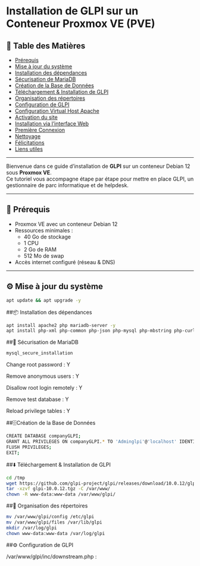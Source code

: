 # Installation de GLPI sur un Conteneur Proxmox VE (PVE)

## 📑 Table des Matières
- [Prérequis](#-prérequis)
- [Mise à jour du système](#️-mise-à-jour-du-système)
- [Installation des dépendances](#-installation-des-dépendances)
- [Sécurisation de MariaDB](#-sécurisation-de-mariadb)
- [Création de la Base de Données](#️-création-de-la-base-de-données)
- [Téléchargement & Installation de GLPI](#️-téléchargement--installation-de-glpi)
- [Organisation des répertoires](#-organisation-des-répertoires)
- [Configuration de GLPI](#-configuration-de-glpi)
- [Configuration Virtual Host Apache](#-configuration-virtual-host-apache)
- [Activation du site](#-activation-du-site)
- [Installation via l’interface Web](#️-installation-via-linterface-web)
- [Première Connexion](#-première-connexion)
- [Nettoyage](#-nettoyage)
- [Félicitations](#-félicitations)
- [Liens utiles](#-liens-utiles)

---

Bienvenue dans ce guide d’installation de **GLPI** sur un conteneur Debian 12 sous **Proxmox VE**.  
Ce tutoriel vous accompagne étape par étape pour mettre en place GLPI, un gestionnaire de parc informatique et de helpdesk.

---

## 📌 Prérequis

- Proxmox VE avec un conteneur Debian 12  
- Ressources minimales :
  - 40 Go de stockage
  - 1 CPU
  - 2 Go de RAM
  - 512 Mo de swap
- Accès internet configuré (réseau & DNS)

---

## ⚙️ Mise à jour du système

```bash
apt update && apt upgrade -y
```
##📦 Installation des dépendances
```bash
apt install apache2 php mariadb-server -y
apt install php-xml php-common php-json php-mysql php-mbstring php-curl php-gd php-intl php-zip php-bz2 php-imap php-ldap -y

```
##🔐 Sécurisation de MariaDB
```bash
mysql_secure_installation
```

Change root password : Y

Remove anonymous users : Y

Disallow root login remotely : Y

Remove test database : Y

Reload privilege tables : Y


##🗄️Création de la Base de Données
```bash
CREATE DATABASE companyGLPI;
GRANT ALL PRIVILEGES ON companyGLPI.* TO 'Adminglpi'@'localhost' IDENTIFIED BY 'Password123!';
FLUSH PRIVILEGES;
EXIT;

```
##⬇️ Téléchargement & Installation de GLPI
```bash
cd /tmp
wget https://github.com/glpi-project/glpi/releases/download/10.0.12/glpi-10.0.12.tgz
tar -xzvf glpi-10.0.12.tgz -C /var/www/
chown -R www-data:www-data /var/www/glpi/

```
##📂 Organisation des répertoires
```bash
mv /var/www/glpi/config /etc/glpi
mv /var/www/glpi/files /var/lib/glpi
mkdir /var/log/glpi
chown www-data:www-data /var/log/glpi
```
##⚙️ Configuration de GLPI

/var/www/glpi/inc/downstream.php :

